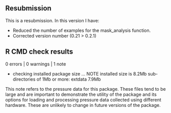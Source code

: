 ## Resubmission
This is a resubmission. In this version I have:

* Reduced the number of examples for the mask_analysis function.
* Corrected version number (0.21 > 0.2.1)

## R CMD check results

0 errors | 0 warnings | 1 note


* checking installed package size ... NOTE
  installed size is  8.2Mb
  sub-directories of 1Mb or more:
    extdata   7.9Mb
    
This note refers to the pressure data for this package. These files tend to be 
large and are important to demonstrate the utility of the package and its 
options for loading and processing pressure data collected using different 
hardware. These are unlikely to change in future versions of the package.  
